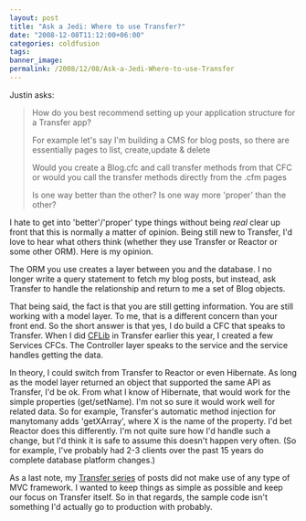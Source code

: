 ```yaml
---
layout: post
title: "Ask a Jedi: Where to use Transfer?"
date: "2008-12-08T11:12:00+06:00"
categories: coldfusion 
tags: 
banner_image: 
permalink: /2008/12/08/Ask-a-Jedi-Where-to-use-Transfer
---
```


Justin asks:

<blockquote>
<p>
How do you best recommend setting up your application structure for a Transfer app? 
</p>
<p>
For example let's say I'm building a CMS for blog posts, so there are essentially pages to list, create,update & delete
</p>
<p>
Would you create a Blog.cfc and call transfer methods from that CFC or would you call the transfer methods directly from the .cfm pages
</p>
<p>
Is one way better than the other? Is one way more 'proper' than the other?
</p>
</blockquote>

I hate to get into 'better'/'proper' type things without being <i>real</i> clear up front that this is normally a matter of opinion. Being still new to Transfer, I'd love to hear what others think (whether they use Transfer or Reactor or some other ORM). Here is my opinion.
<!--more-->
The ORM you use creates a layer between you and the database. I no longer write a query statement to fetch my blog posts, but instead, ask Transfer to handle the relationship and return to me a set of Blog objects.

That being said, the fact is that you are still getting information. You are still working with a model layer. To me, that is a different concern than your front end. So the short answer is that yes, I do build a CFC that speaks to Transfer. When I did <a href="http://www.cflib.org">CFLib</a> in Transfer earlier this year, I created a few Services CFCs. The Controller layer speaks to the service and the service handles getting the data. 

In theory, I could switch from Transfer to Reactor or even Hibernate. As long as the model layer returned an object that supported the same API as Transfer, I'd be ok. From what I know of Hibernate, that would work for the simple properties (get/setName). I'm not so sure it would work well for related data. So for example, Transfer's automatic method injection for manytomany adds 'getXArray', where X is the name of the property. I'd bet Reactor does this differently. I'm not quite sure how I'd handle such a change, but I'd think it is safe to assume this doesn't happen very often. (So for example, I've probably had 2-3 clients over the past 15 years do complete database platform changes.)

As a last note, my <a href="http://www.raymondcamden.com/index.cfm/transfer">Transfer series</a> of posts did not make use of any type of MVC framework. I wanted to keep things as simple as possible and keep our focus on Transfer itself. So in that regards, the sample code isn't something I'd actually go to production with probably.